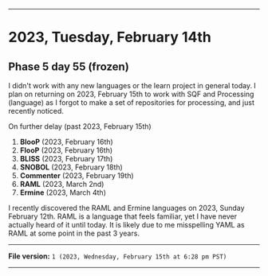 
***

# 2023, Tuesday, February 14th

## Phase 5 day 55 (frozen)

I didn't work with any new languages or the learn project in general today. I plan on returning on 2023, February 15th to work with SQF and Processing (language) as I forgot to make a set of repositories for processing, and just recently noticed.

On further delay (past 2023, February 15th)

1. **BlooP** (2023, February 16th)
2. **FlooP** (2023, February 16th)
3. **BLISS** (2023, February 17th)
4. **SNOBOL** (2023, February 18th)
5. **Commenter** (2023, February 19th)
6. **RAML** (2023, March 2nd)
7. **Ermine** (2023, March 4th)

I recently discovered the RAML and Ermine languages on 2023, Sunday February 12th. RAML is a language that feels familiar, yet I have never actually heard of it until today. It is likely due to me misspelling YAML as RAML at some point in the past 3 years.

<!-- Today wasn't planned to be a development day for new repositories. I am taking a temporary break from it to work on other projects. If I can gather more languages, I might start phase 4 (2022) earlier. <!-- Work is being done to get the [`Learn`](https://github.com/seanpm2001/Learn/) repository back up to date, as I couldn't keep up in the last 3 days of phase 3 of 2022. The current phase finished yesterday (2022, Tuesday, November 29th) new repositories are expected to start being created at an unknown time in 2022 December. !--> 

<!-- This is the end of phase 4 (2022) of the acceleration project for `seanpm2001/Learn`. !-->

***

**File version:** `1 (2023, Wednesday, February 15th at 6:28 pm PST)`

***
